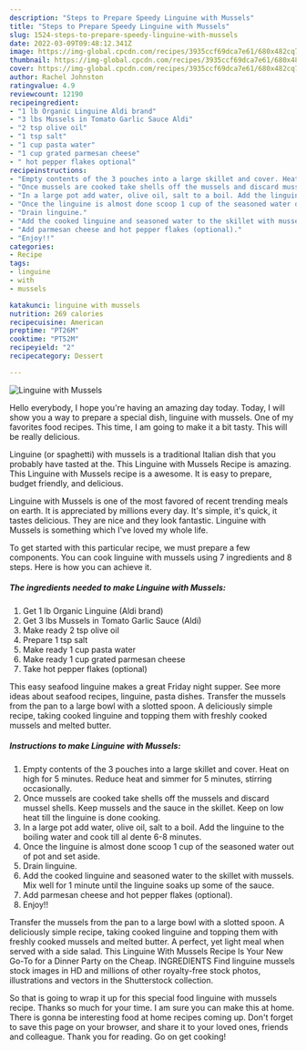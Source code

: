 ```yaml
---
description: "Steps to Prepare Speedy Linguine with Mussels"
title: "Steps to Prepare Speedy Linguine with Mussels"
slug: 1524-steps-to-prepare-speedy-linguine-with-mussels
date: 2022-03-09T09:48:12.341Z
image: https://img-global.cpcdn.com/recipes/3935ccf69dca7e61/680x482cq70/linguine-with-mussels-recipe-main-photo.jpg
thumbnail: https://img-global.cpcdn.com/recipes/3935ccf69dca7e61/680x482cq70/linguine-with-mussels-recipe-main-photo.jpg
cover: https://img-global.cpcdn.com/recipes/3935ccf69dca7e61/680x482cq70/linguine-with-mussels-recipe-main-photo.jpg
author: Rachel Johnston
ratingvalue: 4.9
reviewcount: 12190
recipeingredient:
- "1 lb Organic Linguine Aldi brand"
- "3 lbs Mussels in Tomato Garlic Sauce Aldi"
- "2 tsp olive oil"
- "1 tsp salt"
- "1 cup pasta water"
- "1 cup grated parmesan cheese"
- " hot pepper flakes optional"
recipeinstructions:
- "Empty contents of the 3 pouches into a large skillet and cover. Heat on high for 5 minutes. Reduce heat and simmer for 5 minutes, stirring occasionally."
- "Once mussels are cooked take shells off the mussels and discard mussel shells. Keep mussels and the sauce in the skillet. Keep on low heat till the linguine is done cooking."
- "In a large pot add water, olive oil, salt to a boil. Add the linguine to the boiling water and cook till al dente 6-8 minutes."
- "Once the linguine is almost done scoop 1 cup of the seasoned water out of pot and set aside."
- "Drain linguine."
- "Add the cooked linguine and seasoned water to the skillet with mussels. Mix well for 1 minute until the linguine soaks up some of the sauce."
- "Add parmesan cheese and hot pepper flakes (optional)."
- "Enjoy!!"
categories:
- Recipe
tags:
- linguine
- with
- mussels

katakunci: linguine with mussels 
nutrition: 269 calories
recipecuisine: American
preptime: "PT26M"
cooktime: "PT52M"
recipeyield: "2"
recipecategory: Dessert

---
```



![Linguine with Mussels](https://img-global.cpcdn.com/recipes/3935ccf69dca7e61/680x482cq70/linguine-with-mussels-recipe-main-photo.jpg)

Hello everybody, I hope you're having an amazing day today. Today, I will show you a way to prepare a special dish, linguine with mussels. One of my favorites food recipes. This time, I am going to make it a bit tasty. This will be really delicious.

Linguine (or spaghetti) with mussels is a traditional Italian dish that you probably have tasted at the. This Linguine with Mussels Recipe is amazing. This Linguine with Mussels recipe is a awesome. It is easy to prepare, budget friendly, and delicious.

Linguine with Mussels is one of the most favored of recent trending meals on earth. It is appreciated by millions every day. It's simple, it's quick, it tastes delicious. They are nice and they look fantastic. Linguine with Mussels is something which I've loved my whole life.


To get started with this particular recipe, we must prepare a few components. You can cook linguine with mussels using 7 ingredients and 8 steps. Here is how you can achieve it.

<!--inarticleads1-->

##### The ingredients needed to make Linguine with Mussels:

1. Get 1 lb Organic Linguine (Aldi brand)
1. Get 3 lbs Mussels in Tomato Garlic Sauce (Aldi)
1. Make ready 2 tsp olive oil
1. Prepare 1 tsp salt
1. Make ready 1 cup pasta water
1. Make ready 1 cup grated parmesan cheese
1. Take  hot pepper flakes (optional)


This easy seafood linguine makes a great Friday night supper. See more ideas about seafood recipes, linguine, pasta dishes. Transfer the mussels from the pan to a large bowl with a slotted spoon. A deliciously simple recipe, taking cooked linguine and topping them with freshly cooked mussels and melted butter. 

<!--inarticleads2-->

##### Instructions to make Linguine with Mussels:

1. Empty contents of the 3 pouches into a large skillet and cover. Heat on high for 5 minutes. Reduce heat and simmer for 5 minutes, stirring occasionally.
1. Once mussels are cooked take shells off the mussels and discard mussel shells. Keep mussels and the sauce in the skillet. Keep on low heat till the linguine is done cooking.
1. In a large pot add water, olive oil, salt to a boil. Add the linguine to the boiling water and cook till al dente 6-8 minutes.
1. Once the linguine is almost done scoop 1 cup of the seasoned water out of pot and set aside.
1. Drain linguine.
1. Add the cooked linguine and seasoned water to the skillet with mussels. Mix well for 1 minute until the linguine soaks up some of the sauce.
1. Add parmesan cheese and hot pepper flakes (optional).
1. Enjoy!!


Transfer the mussels from the pan to a large bowl with a slotted spoon. A deliciously simple recipe, taking cooked linguine and topping them with freshly cooked mussels and melted butter. A perfect, yet light meal when served with a side salad. This Linguine With Mussels Recipe Is Your New Go-To for a Dinner Party on the Cheap. INGREDIENTS Find linguine mussels stock images in HD and millions of other royalty-free stock photos, illustrations and vectors in the Shutterstock collection. 

So that is going to wrap it up for this special food linguine with mussels recipe. Thanks so much for your time. I am sure you can make this at home. There is gonna be interesting food at home recipes coming up. Don't forget to save this page on your browser, and share it to your loved ones, friends and colleague. Thank you for reading. Go on get cooking!
